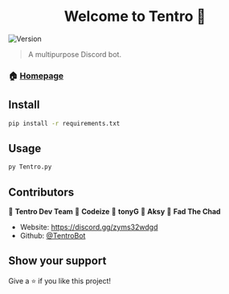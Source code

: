 <h1 align="center">Welcome to Tentro 👋</h1>
<p>
  <img alt="Version" src="https://img.shields.io/badge/version-Alpha-blue.svg?cacheSeconds=2592000" />
</p>

> A multipurpose Discord bot.

### 🏠 [Homepage](https://discord.gg/zyms32wdgd)

## Install

```sh
pip install -r requirements.txt
```

## Usage

```sh
py Tentro.py
```

## Contributors

👤 **Tentro Dev Team**
📜 **Codeize**
📜 **tonyG**
📜 **Aksy**
📜 **Fad The Chad**

* Website: https://discord.gg/zyms32wdgd
* Github: [@TentroBot](https://github.com/TentroBot)

## Show your support

Give a ⭐️ if you like this project!